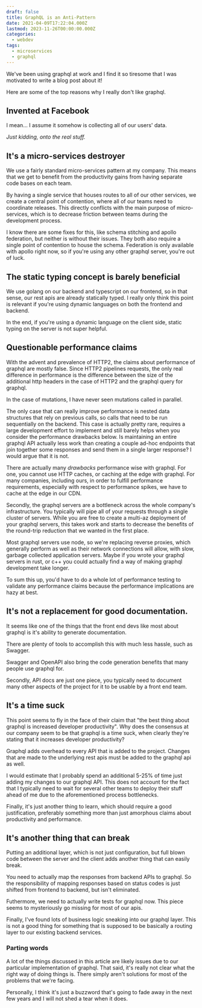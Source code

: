 ```yaml
---
draft: false
title: GraphQL is an Anti-Pattern
date: 2021-04-09T17:22:04.000Z
lastmod: 2023-11-26T00:00:00.000Z
categories:
  - webdev
tags:
  - microservices
  - graphql
---
```


We've been using graphql at work and I find it so tiresome that I was motivated to write a blog post about it!

Here are some of the top reasons why I really don't like graphql.

## Invented at Facebook

I mean... I assume it somehow is collecting all of our users' data.

*Just kidding, onto the real stuff.*

## It's a micro-services destroyer

We use a fairly standard micro-services pattern at my company. This means that we get to benefit from the productivity gains from having separate code bases on each team.

By having a single service that houses routes to all of our other services, we create a central point of contention, where all of our teams need to coordinate releases. This directly conflicts with the main purpose of micro-services, which is to decrease friction between teams during the development process.

I know there are some fixes for this, like schema stitching and apollo federation, but neither is without their issues. They both also require a single point of contention to house the schema. Federation is only available with apollo right now, so if you're using any other graphql server, you're out of luck.

## The static typing concept is barely beneficial

We use golang on our backend and typescript on our frontend, so in that sense, our rest apis are already statically typed. I really only think this point is relevant if you're using dynamic languages on both the frontend and backend.

In the end, if you're using a dynamic language on the client side, static typing on the server is not super helpful.

## Questionable performance claims

With the advent and prevalence of HTTP2, the claims about performance of graphql are mostly false. Since HTTP2 pipelines requests, the only real difference in performance is the difference between the size of the additional http headers in the case of HTTP2 and the graphql query for graphql.

In the case of mutations, I have never seen mutations called in parallel.

The only case that can really improve performance is nested data structures that rely on previous calls, so calls that need to be run sequentially on the backend. This case is actually pretty rare, requires a large development effort to implement and still barely helps when you consider the performance drawbacks below. Is maintaining an entire graphql API actually less work than creating a couple ad-hoc endpoints that join together some responses and send them in a single larger response? I would argue that it is not.

There are actually many *drawbacks* performance wise with graphql. For one, you cannot use HTTP caches, or caching at the edge with graphql. For many companies, including ours, in order to fulfill performance requirements, especially with respect to performance spikes, we have to cache at the edge in our CDN.

Secondly, the graphql servers are a bottleneck across the whole company's infrastructure. You typically will pipe all of your requests through a single cluster of servers. While you are free to create a multi-az deployment of your graphql servers, this takes work and starts to decrease the benefits of the round-trip reduction that we wanted in the first place.

Most graphql servers use node, so we're replacing reverse proxies, which generally perform as well as their network connections will allow, with slow, garbage collected application servers. Maybe if you wrote your graphql servers in rust, or c++ you could actually find a way of making graphql development take longer.

To sum this up, you'd have to do a whole lot of performance testing to validate any performance claims because the performance implications are hazy at best.

## It's not a replacement for good documentation.

It seems like one of the things that the front end devs like most about graphql is it's ability to generate documentation.

There are plenty of tools to accomplish this with much less hassle, such as Swagger.

Swagger and OpenAPI also bring the code generation benefits that many people use graphql for.

Secondly, API docs are just one piece, you typically need to document many other aspects of the project for it to be usable by a front end team.

## It's a time suck

This point seems to fly in the face of their claim that "the best thing about graphql is increased developer productivity". Why does the consensus at our company seem to be that graphql is a time suck, when clearly they're stating that it increases developer productivity?

Graphql adds overhead to every API that is added to the project. Changes that are made to the underlying rest apis must be added to the graphql api as well.

I would estimate that I probably spend an additional 5-25% of time just adding my changes to our graphql API. This does not account for the fact that I typically need to wait for several other teams to deploy their stuff ahead of me due to the aforementioned process bottlenecks.

Finally, it's just another thing to learn, which should require a good justification, preferably something more than just amorphous claims about productivity and performance.

## It's another thing that can break

Putting an additional layer, which is not just configuration, but full blown code between the server and the client adds another thing that can easily break.

You need to actually map the responses from backend APIs to graphql. So the responsibility of mapping responses based on status codes is just shifted from frontend to backend, but isn't eliminated.

Futhermore, we need to actually write tests for graphql now. This piece seems to mysteriously go missing for most of our apis.

Finally, I've found lots of business logic sneaking into our graphql layer. This is not a good thing for something that is supposed to be basically a routing layer to our existing backend services.

### Parting words

A lot of the things discussed in this article are likely issues due to our particular implementation of graphql. That said, it's really not clear what the right way of doing things is. There simply aren't solutions for most of the problems that we're facing.

Personally, I think it's just a buzzword that's going to fade away in the next few years and I will not shed a tear when it does.
